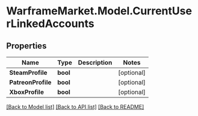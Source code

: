# WarframeMarket.Model.CurrentUserLinkedAccounts

## Properties

Name | Type | Description | Notes
------------ | ------------- | ------------- | -------------
**SteamProfile** | **bool** |  | [optional] 
**PatreonProfile** | **bool** |  | [optional] 
**XboxProfile** | **bool** |  | [optional] 

[[Back to Model list]](../README.md#documentation-for-models) [[Back to API list]](../README.md#documentation-for-api-endpoints) [[Back to README]](../README.md)

